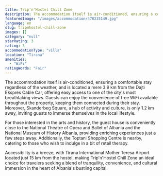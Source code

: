 ```yaml
---
title: Trip'n'Hostel Chill Zone
description: The accommodation itself is air-conditioned, ensuring a comfortable stay regardless of the weather, and is located a mere 3.9 km from the Dajti Ekspres Cable Ca
featuredImage: "/images/accommodation/470235149.jpg"
language: en
slug: tripnhostel-chill-zone
images: []
category: "null"
starRating: 3
rating: 3
accommodationType: "villa"
location: "Tirana"
amenities:
  - "WiFi"
ratingWords: "Fair"
---
```


The accommodation itself is air-conditioned, ensuring a comfortable stay regardless of the weather, and is located a mere 3.9 km from the Dajti Ekspres Cable Car, offering easy access to one of the city's most breathtaking views. Guests can enjoy the convenience of free WiFi available throughout the property, keeping them connected during their stay. Moreover, Skanderbeg Square, a hub of activity and culture, is only 1.2 km away, inviting guests to immerse themselves in the local lifestyle.

For those interested in the arts and history, the guest house is conveniently close to the National Theatre of Opera and Ballet of Albania and the National Museum of History Albania, providing enriching experiences just a few steps away. Additionally, the Toptani Shopping Centre is nearby, catering to those who wish to indulge in a bit of retail therapy.

Accessibility is a breeze, with Tirana International Mother Teresa Airport located just 15 km from the hostel, making Trip'n'Hostel Chill Zone an ideal choice for travelers seeking a blend of tranquility, convenience, and cultural immersion in the heart of Albania's bustling capital.

